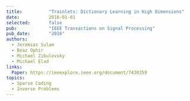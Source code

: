 ```yaml
---
title:          "Trainlets: Dictionary Learning in High Dimensions"
date:           2016-01-01
selected:       false
pub:            "IEEE Transactions on Signal Processing"
pub_date:       "2016"
authors:
  - Jeremias Sulam
  - Boaz Ophir
  - Michael Zibulevsky
  - Michael Elad
links:
  Paper: https://ieeexplore.ieee.org/document/7430359
topics:
  - Sparse Coding
  - Inverse Problems
---
```

